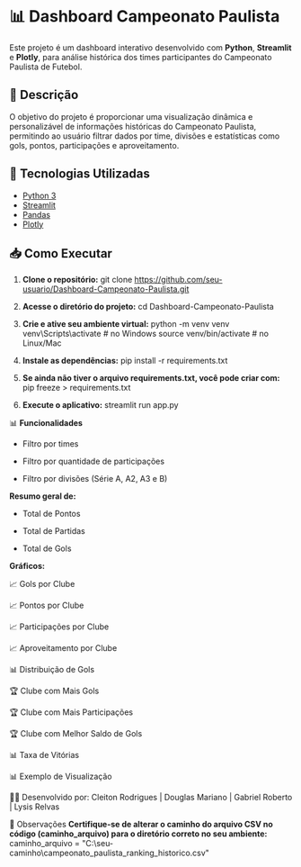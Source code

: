 # 📊 Dashboard Campeonato Paulista

Este projeto é um dashboard interativo desenvolvido com **Python**, **Streamlit** e **Plotly**, para análise histórica dos times participantes do Campeonato Paulista de Futebol.

## 📌 Descrição

O objetivo do projeto é proporcionar uma visualização dinâmica e personalizável de informações históricas do Campeonato Paulista, permitindo ao usuário filtrar dados por time, divisões e estatísticas como gols, pontos, participações e aproveitamento.

## 🚀 Tecnologias Utilizadas

- [Python 3](https://www.python.org/)
- [Streamlit](https://streamlit.io/)
- [Pandas](https://pandas.pydata.org/)
- [Plotly](https://plotly.com/python/)

## 📥 Como Executar

1. **Clone o repositório:**
git clone https://github.com/seu-usuario/Dashboard-Campeonato-Paulista.git

2. **Acesse o diretório do projeto:**
cd Dashboard-Campeonato-Paulista

4. **Crie e ative seu ambiente virtual:**
python -m venv venv
venv\Scripts\activate   # no Windows
source venv/bin/activate  # no Linux/Mac

5. **Instale as dependências:**
pip install -r requirements.txt

6. **Se ainda não tiver o arquivo requirements.txt, você pode criar com:**
pip freeze > requirements.txt

7. **Execute o aplicativo:**
streamlit run app.py

📊 **Funcionalidades**

- Filtro por times

- Filtro por quantidade de participações

- Filtro por divisões (Série A, A2, A3 e B)

 **Resumo geral de:**

- Total de Pontos

- Total de Partidas

- Total de Gols

**Gráficos:**

📈 Gols por Clube

📈 Pontos por Clube

📈 Participações por Clube

📈 Aproveitamento por Clube

📊 Distribuição de Gols

🏆 Clube com Mais Gols

🏆 Clube com Mais Participações

🏆 Clube com Melhor Saldo de Gols

📊 Taxa de Vitórias

📊 Exemplo de Visualização

👨‍💻 Desenvolvido por:
Cleiton Rodrigues | Douglas Mariano | Gabriel Roberto | Lysis Relvas

📌 Observações
**Certifique-se de alterar o caminho do arquivo CSV no código (caminho_arquivo) para o diretório correto no seu ambiente:**
caminho_arquivo = "C:\seu-caminho\campeonato_paulista_ranking_historico.csv"
